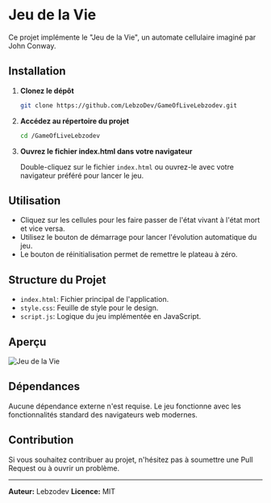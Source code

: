 # Jeu de la Vie

Ce projet implémente le "Jeu de la Vie", un automate cellulaire imaginé par John Conway.

## Installation

1. **Clonez le dépôt**

    ```bash
    git clone https://github.com/LebzoDev/GameOfLiveLebzodev.git
    ```

2. **Accédez au répertoire du projet**

    ```bash
    cd /GameOfLiveLebzodev
    ```

3. **Ouvrez le fichier index.html dans votre navigateur**

    Double-cliquez sur le fichier `index.html` ou ouvrez-le avec votre navigateur préféré pour lancer le jeu.

## Utilisation

- Cliquez sur les cellules pour les faire passer de l'état vivant à l'état mort et vice versa.
- Utilisez le bouton de démarrage pour lancer l'évolution automatique du jeu.
- Le bouton de réinitialisation permet de remettre le plateau à zéro.

## Structure du Projet

- `index.html`: Fichier principal de l'application.
- `style.css`: Feuille de style pour le design.
- `script.js`: Logique du jeu implémentée en JavaScript.

## Aperçu

![Jeu de la Vie](screenshot.png)

## Dépendances

Aucune dépendance externe n'est requise. Le jeu fonctionne avec les fonctionnalités standard des navigateurs web modernes.

## Contribution

Si vous souhaitez contribuer au projet, n'hésitez pas à soumettre une Pull Request ou à ouvrir un problème.

---

**Auteur:** Lebzodev
**Licence:** MIT
